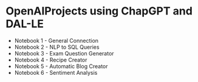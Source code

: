 # OpenAIProjects using ChapGPT and DAL-LE

* Notebook 1 - General Connection 
* Notebook 2 - NLP to SQL Queries
* Notebook 3 - Exam Question Generator
* Notebook 4 - Recipe Creator
* Notebook 5 - Automatic Blog Creator
* Notebook 6 - Sentiment Analysis
